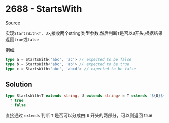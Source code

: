 # 2688 - StartsWith

[Source](https://github.com/lybenson/ts-checker/blob/master/src/2688-medium-startswith/template.ts)

实现`StartsWith<T, U>`,接收两个string类型参数,然后判断`T`是否以`U`开头,根据结果返回`true`或`false`

例如:

```typescript
type a = StartsWith<'abc', 'ac'> // expected to be false
type b = StartsWith<'abc', 'ab'> // expected to be true
type c = StartsWith<'abc', 'abcd'> // expected to be false
```

## Solution

```ts
type StartsWith<T extends string, U extends string> = T extends `${U}${string}`
  ? true
  : false
```

直接通过 `extends` 判断 `T` 是否可以分成由 `U` 开头的两部分，可以则返回 true
